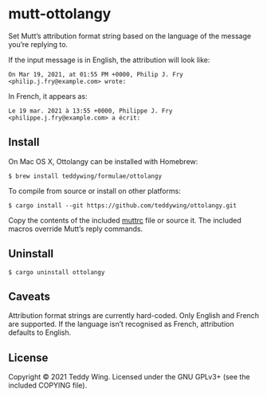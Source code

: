 mutt-ottolangy
==============

Set Mutt’s attribution format string based on the language of the message you’re
replying to.

If the input message is in English, the attribution will look like:

	On Mar 19, 2021, at 01:55 PM +0000, Philip J. Fry <philip.j.fry@example.com> wrote:

In French, it appears as:

	Le 19 mar. 2021 à 13:55 +0000, Philippe J. Fry <philippe.j.fry@example.com> a écrit:


## Install
On Mac OS X, Ottolangy can be installed with Homebrew:

	$ brew install teddywing/formulae/ottolangy

To compile from source or install on other platforms:

	$ cargo install --git https://github.com/teddywing/ottolangy.git

Copy the contents of the included [muttrc] file or source it. The included
macros override Mutt’s reply commands.


## Uninstall

	$ cargo uninstall ottolangy


## Caveats
Attribution format strings are currently hard-coded. Only English and French are
supported. If the language isn’t recognised as French, attribution defaults to
English.


## License
Copyright © 2021 Teddy Wing. Licensed under the GNU GPLv3+ (see the included
COPYING file).


[muttrc]: ./muttrc
